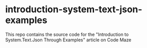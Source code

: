 # introduction-system-text-json-examples
This repo contains the source code for the "Introduction to System.Text.Json Through Examples" article on Code Maze
